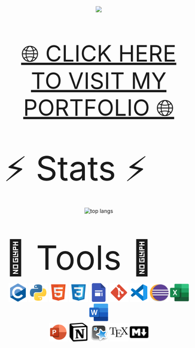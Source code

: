 <div style="font-weight: bold;">
    <h1 align="center">
        <img src="https://readme-typing-svg.herokuapp.com/?font=Proxima+Nova&size=40&color=004c59&center=true&vCenter=true&width=700&height=70&duration=3000&lines=👁+Hi+there+👁;I'm+Abdullah+and+I+want+to...;Thank+you+for+visiting+my+repository!;I+suggest+you+visit+my+portfolio+⬇️" />
    </h1>
</div>

<br><br>

<div align="center">
    <span style="font-size:60px;">
        <a href="">🌐 CLICK HERE TO VISIT MY PORTFOLIO 🌐</a>
    </span>
</div>

<br><br>

<span style="font-size:90px;" align="center">⚡ Stats ⚡</span>
<div align="center">
  <img width=400 align="center" src="https://github-readme-stats.vercel.app/api/top-langs/?username=unknown176740&hide=HTML&langs_count=8&layout=compact&theme=gotham&border_radius=10&size_weight=0.5&count_weight=0.5&exclude_repo=github-readme-stats" alt="top langs" />
</div>

<br><br>

<span style="font-size:90px;" align="center">💎 Tools 💎</span>
<div align="center">
    <img src="1-icons/1-c.svg" width="50" height="50"/>
    <img src="1-icons/2-python.svg" width="50" height="50"/>
    <img src="1-icons/3-html.svg" width="50" height="50"/>
    <img src="1-icons/4-css.svg" width="50" height="50"/>
    <img src="1-icons/5-google_sites.png" width="50" height="50"/>
    <img src="1-icons/6-git.svg" width="50" height="50"/>
    <img src="1-icons/7-vs_code.svg" width="50" height="50"/>
    <img src="1-icons/8-eclipse.svg" width="50" height="50"/>
    <img src="1-icons/9-excel.svg" width="50" height="50"/>
    <img src="1-icons/10-word.svg" width="50" height="50"/>
    <br>
    <img src="1-icons/11-powerpoint.svg" width="50" height="50"/>
    <img src="1-icons/12-notion.svg" width="50" height="50"/>
    <img src="1-icons/13-anki.png" width="50" height="50"/>
    <img src="1-icons/14-latex.svg" width="50" height="50"/>
    <img src="1-icons/15-markdown.svg" width="50" height="50"/>
</div>







